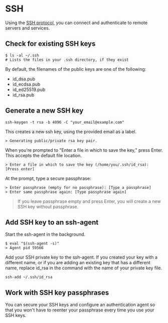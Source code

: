 # SSH

Using the [SSH protocol](https://es.wikipedia.org/wiki/Secure_Shell), you can connect and authenticate to remote servers and services.

## Check for existing SSH keys

```shell
$ ls -al ~/.ssh
# Lists the files in your .ssh directory, if they exist
```

By default, the filenames of the public keys are one of the following:

* id_dsa.pub
* id_ecdsa.pub
* id_ed25519.pub
* id_rsa.pub

## Generate a new SSH key

```shell
ssh-keygen -t rsa -b 4096 -C "your_email@example.com"
```

This creates a new ssh key, using the provided email as a label.

```shell
> Generating public/private rsa key pair.
```

When you're prompted to "Enter a file in which to save the key," press Enter. This accepts the default file location.

```shell
> Enter a file in which to save the key (/home/you/.ssh/id_rsa): [Press enter]
```

At the prompt, type a secure passphrase:

```shell
> Enter passphrase (empty for no passphrase): [Type a passphrase]
> Enter same passphrase again: [Type passphrase again]
```

> If you leave passphrase empty and press Enter, you will create a new SSH key without passphrase.

## Add SSH key to an ssh-agent

Start the ssh-agent in the background.

```shell
$ eval "$(ssh-agent -s)"
> Agent pid 59566
```

Add your SSH private key to the ssh-agent. If you created your key with a different name, or if you are adding an existing key that has a different name, replace id_rsa in the command with the name of your private key file.

```shell
ssh-add ~/.ssh/id_rsa
```

## Work with SSH key passphrases

You can secure your SSH keys and configure an authentication agent so that you won't have to reenter your passphrase every time you use your SSH keys.
